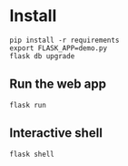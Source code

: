 Install
=======
```
pip install -r requirements
export FLASK_APP=demo.py
flask db upgrade
```

Run the web app
---------------
```
flask run
```

Interactive shell
-----------------
```
flask shell
```
